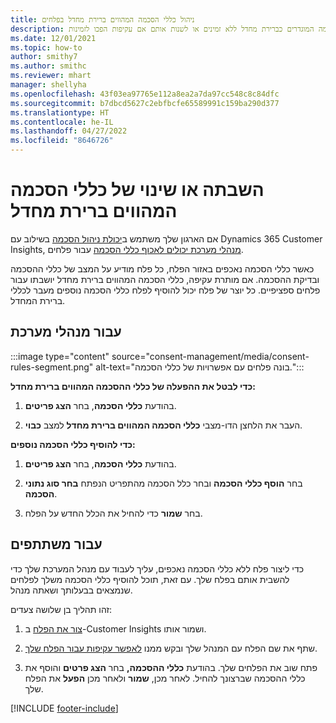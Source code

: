 ```yaml
---
title: ניהול כללי הסכמה המהווים ברירת מחדל בפלחים
description: עם יכולת ניהול ההסכמה, ניתן להפוך את כללי ההסכמה המוגדרים כברירת מחדל ללא זמינים או לשנות אותם אם עקיפות הפכו לזמינות.
ms.date: 12/01/2021
ms.topic: how-to
author: smithy7
ms.author: smithc
ms.reviewer: mhart
manager: shellyha
ms.openlocfilehash: 43f03ea97765e112a8ea2a7da97cc548c8c84dfc
ms.sourcegitcommit: b7dbcd5627c2ebfbcfe65589991c159ba290d377
ms.translationtype: HT
ms.contentlocale: he-IL
ms.lasthandoff: 04/27/2022
ms.locfileid: "8646726"
---
```

# <a name="disable-or-change-default-consent-rules"></a>השבתה או שינוי של כללי הסכמה המהווים ברירת מחדל

אם הארגון שלך משתמש ב[יכולת ניהול הסכמה](consent-management/overview.md) בשילוב עם Dynamics 365 Customer Insights, [מנהלי מערכת יכולים לאכוף כללי הסכמה](activate-consent.md) עבור פלחים. 

כאשר כללי הסכמה נאכפים באזור הפלח, כל פלח מודיע על המצב של כללי ההסכמה ובדיקת ההסכמה. אם מותרת עקיפה, כללי הסכמה המהווים ברירת מחדל יושבתו עבור פלחים ספציפיים. כל יוצר של פלח יכול להוסיף לפלח כללי הסכמה נוספים מעבר לכללי ברירת המחדל. 

## <a name="for-administrators"></a>עבור מנהלי מערכת

:::image type="content" source="consent-management/media/consent-rules-segment.png" alt-text="בונה פלחים עם אפשרויות של כללי הסכמה.":::

**כדי לבטל את ההפעלה של כללי ההסכמה המהווים ברירת מחדל:**

1. בהודעת **כללי הסכמה**, בחר **הצג פריטים**. 

1. העבר את הלחצן הדו-מצבי **כללי הסכמה המהווים ברירת מחדל** למצב **כבוי**.

**כדי להוסיף כללי הסכמה נוספים:**

1. בהודעת **כללי הסכמה**, בחר **הצג פריטים**. 

1. בחר **הוסף כללי הסכמה** ובחר כלל הסכמה מהתפריט הנפתח **בחר סוג נתוני הסכמה**.

1. בחר **שמור** כדי להחיל את הכלל החדש על הפלח.

## <a name="for-contributors"></a>עבור משתתפים

כדי ליצור פלח ללא כללי הסכמה נאכפים, עליך לעבוד עם מנהל המערכת שלך כדי להשבית אותם בפלח שלך. עם זאת, תוכל להוסיף כללי הסכמה משלך לפלחים שנמצאים בבעלותך ושאתה מנהל.

זהו תהליך בן שלושה צעדים: 
1. [צור את הפלח](segments.md) ב-Customer Insights ושמור אותו. 

1. שתף את שם הפלח עם המנהל שלך ובקש ממנו [לאפשר עקיפות עבור הפלח שלך](activate-consent.md). 

1. פתח שוב את הפלחים שלך. בהודעת **כללי ההסכמה,** בחר **הצג פרטים** והוסף את כללי ההסכמה שברצונך להחיל. לאחר מכן, **שמור** ולאחר מכן **הפעל** את הפלח שלך.



[!INCLUDE [footer-include](includes/footer-banner.md)] 
